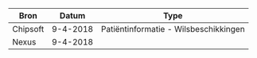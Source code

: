 | Bron | Datum | Type |
|------|-------|------|
| Chipsoft | 9-4-2018 | Patiëntinformatie - Wilsbeschikkingen |
| Nexus | 9-4-2018 |  |